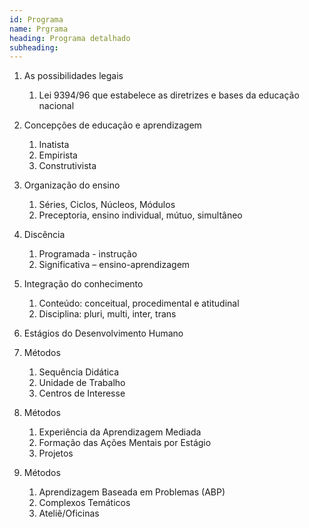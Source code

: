 ```yaml
---
id: Programa
name: Prgrama
heading: Programa detalhado
subheading: 
---
```


1. As possibilidades legais
    1. Lei 9394/96 que estabelece as diretrizes e bases da educação nacional
 
1. Concepções de educação e aprendizagem
    1.    Inatista
    1. Empirista
    1. Construtivista
 
1. Organização do ensino
    1. Séries, Ciclos, Núcleos, Módulos
    1. Preceptoria, ensino individual, mútuo, simultâneo
 
1. Discência
    1. Programada - instrução
    1. Significativa – ensino-aprendizagem
 
1. Integração do conhecimento
    1. Conteúdo: conceitual, procedimental e atitudinal
    1. Disciplina: pluri, multi, inter, trans
 
1. Estágios do Desenvolvimento Humano
 
1. Métodos
    1. Sequência Didática
    1. Unidade de Trabalho
    1. Centros de Interesse
 
1. Métodos
    1. Experiência da Aprendizagem Mediada
    1. Formação das Ações Mentais por Estágio
    1. Projetos
 
1. Métodos
    1. Aprendizagem Baseada em Problemas (ABP)
    1. Complexos Temáticos
    1. Ateliê/Oficinas
